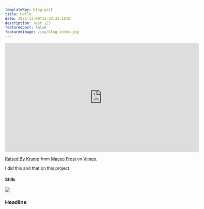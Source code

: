 ```yaml
---
templateKey: blog-post
title: Hallo
date: 2021-11-09T12:38:32.184Z
description: Test 123
featuredpost: false
featuredimage: /img/blog-index.jpg
---
```

<iframe src="https://player.vimeo.com/video/218798641?h=511cccf52e&color=ed001c&title=0&byline=0&portrait=0" width="640" height="360" frameborder="0" allow="autoplay; fullscreen; picture-in-picture" allowfullscreen></iframe>
<p><a href="https://vimeo.com/218798641">Raised By Krump</a> from <a href="https://vimeo.com/maceo">Maceo Frost</a> on <a href="https://vimeo.com">Vimeo</a>.</p>



I did this and that on this project.



#### Stills

![](/img/chemex.jpg)

### Headline